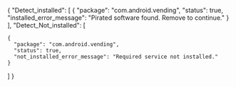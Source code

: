 {
  "Detect_installed": [
    {
      "package": "com.android.vending",
      "status": true,
      "installed_error_message": "Pirated software found. Remove to continue."
    }
  ],
  "Detect_Not_installed": [

    {
      "package": "com.android.vending",
      "status": true,
      "not_installed_error_message": "Required service not installed."
    }
  ]
}
